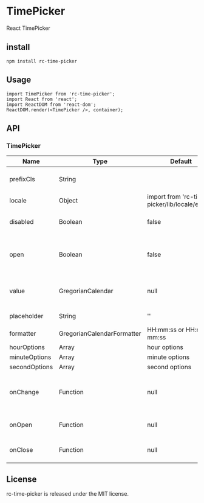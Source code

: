 TimePicker
==========

React TimePicker

install
-------

```
npm install rc-time-picker
```

Usage
-----

```
import TimePicker from 'rc-time-picker';
import React from 'react';
import ReactDOM from 'react-dom';
ReactDOM.render(<TimePicker />, container);
```

API
---

### TimePicker

| Name          | Type                       | Default                                       | Description                                   |
|---------------|----------------------------|-----------------------------------------------|-----------------------------------------------|
| prefixCls     | String                     |                                               | prefixCls of this component                   |
| locale        | Object                     | import from 'rc-time-picker/lib/locale/en_US' |                                               |
| disabled      | Boolean                    | false                                         | whether picker is disabled                    |
| open          | Boolean                    | false                                         | current open state of picker. controlled prop |
| value         | GregorianCalendar          | null                                          | current value like input's value              |
| placeholder   | String                     | ''                                            | time input's placeholder                      |
| formatter     | GregorianCalendarFormatter | HH:mm:ss or HH:mm or mm:ss                    |                                               |
| hourOptions   | Array<String>              | hour options                                  |                                               |
| minuteOptions | Array<String>              | minute options                                |                                               |
| secondOptions | Array<String>              | second options                                |                                               |
| onChange      | Function                   | null                                          | called when select a different value          |
| onOpen        | Function                   | null                                          | called when open picker                       |
| onClose       | Function                   | null                                          | called when close picker                      |

License
-------

rc-time-picker is released under the MIT license.
